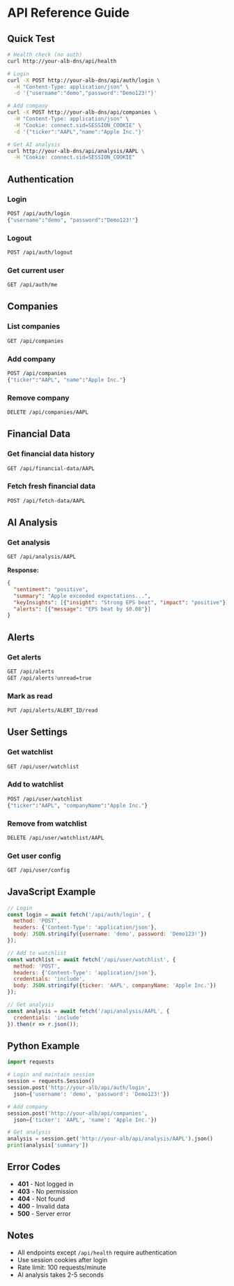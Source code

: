 # API Reference Guide

## Quick Test

```bash
# Health check (no auth)
curl http://your-alb-dns/api/health

# Login
curl -X POST http://your-alb-dns/api/auth/login \
  -H "Content-Type: application/json" \
  -d '{"username":"demo","password":"Demo123!"}'

# Add company
curl -X POST http://your-alb-dns/api/companies \
  -H "Content-Type: application/json" \
  -H "Cookie: connect.sid=SESSION_COOKIE" \
  -d '{"ticker":"AAPL","name":"Apple Inc."}'

# Get AI analysis
curl http://your-alb-dns/api/analysis/AAPL \
  -H "Cookie: connect.sid=SESSION_COOKIE"
```

## Authentication

### Login
```bash
POST /api/auth/login
{"username":"demo", "password":"Demo123!"}
```

### Logout
```bash
POST /api/auth/logout
```

### Get current user
```bash
GET /api/auth/me
```

## Companies

### List companies
```bash
GET /api/companies
```

### Add company
```bash
POST /api/companies
{"ticker":"AAPL", "name":"Apple Inc."}
```

### Remove company
```bash
DELETE /api/companies/AAPL
```

## Financial Data

### Get financial data history
```bash
GET /api/financial-data/AAPL
```

### Fetch fresh financial data
```bash
POST /api/fetch-data/AAPL
```

## AI Analysis

### Get analysis
```bash
GET /api/analysis/AAPL
```

**Response:**
```json
{
  "sentiment": "positive",
  "summary": "Apple exceeded expectations...",
  "keyInsights": [{"insight": "Strong EPS beat", "impact": "positive"}],
  "alerts": [{"message": "EPS beat by $0.08"}]
}
```

## Alerts

### Get alerts
```bash
GET /api/alerts
GET /api/alerts?unread=true
```

### Mark as read
```bash
PUT /api/alerts/ALERT_ID/read
```

## User Settings

### Get watchlist
```bash
GET /api/user/watchlist
```

### Add to watchlist
```bash
POST /api/user/watchlist
{"ticker":"AAPL", "companyName":"Apple Inc."}
```

### Remove from watchlist
```bash
DELETE /api/user/watchlist/AAPL
```

### Get user config
```bash
GET /api/user/config
```

## JavaScript Example

```javascript
// Login
const login = await fetch('/api/auth/login', {
  method: 'POST',
  headers: {'Content-Type': 'application/json'},
  body: JSON.stringify({username: 'demo', password: 'Demo123!'})
});

// Add to watchlist
const watchlist = await fetch('/api/user/watchlist', {
  method: 'POST',
  headers: {'Content-Type': 'application/json'},
  credentials: 'include',
  body: JSON.stringify({ticker: 'AAPL', companyName: 'Apple Inc.'})
});

// Get analysis
const analysis = await fetch('/api/analysis/AAPL', {
  credentials: 'include'
}).then(r => r.json());
```

## Python Example

```python
import requests

# Login and maintain session
session = requests.Session()
session.post('http://your-alb/api/auth/login', 
  json={'username': 'demo', 'password': 'Demo123!'})

# Add company
session.post('http://your-alb/api/companies',
  json={'ticker': 'AAPL', 'name': 'Apple Inc.'})

# Get analysis
analysis = session.get('http://your-alb/api/analysis/AAPL').json()
print(analysis['summary'])
```

## Error Codes

- **401** - Not logged in
- **403** - No permission
- **404** - Not found
- **400** - Invalid data
- **500** - Server error

## Notes

- All endpoints except `/api/health` require authentication
- Use session cookies after login
- Rate limit: 100 requests/minute
- AI analysis takes 2-5 seconds